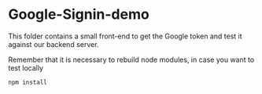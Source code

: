 # Google-Signin-demo

This folder contains a small front-end to get the Google token and test it against our backend server.

Remember that it is necessary to rebuild node modules, in case you want to test locally

```
npm install
```